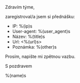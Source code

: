 Zdravím týme,

zaregistroval/a jsem si přednášku:

 - IP: %(ip)s
 - User-agent: %(user_agent)s
 - Název: %(title)s
 - Url: <%(url)s>
 - Poznámka: %(other)s

Prosím, napište mi zpětnou vazbu.

S pozdravem

%(name)s
